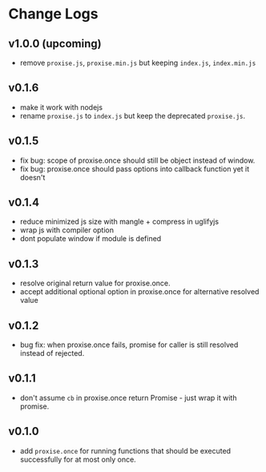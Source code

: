 # Change Logs

## v1.0.0 (upcoming)

 - remove `proxise.js`, `proxise.min.js` but keeping `index.js`, `index.min.js`


## v0.1.6

 - make it work with nodejs
 - rename `proxise.js` to `index.js` but keep the deprecated `proxise.js`.


## v0.1.5

 - fix bug: scope of proxise.once should still be object instead of window.
 - fix bug: proxise.once should pass options into callback function yet it doesn't


## v0.1.4

 - reduce minimized js size with mangle + compress in uglifyjs
 - wrap js with compiler option
 - dont populate window if module is defined


## v0.1.3

 - resolve original return value for proxise.once.
 - accept additional optional option in proxise.once for alternative resolved value


## v0.1.2

 - bug fix: when proxise.once fails, promise for caller is still resolved instead of rejected.


## v0.1.1

 - don't assume `cb` in proxise.once return Promise - just wrap it with promise.


## v0.1.0

 - add `proxise.once` for running functions that should be executed successfully for at most only once.
